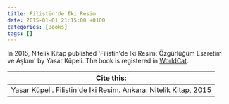 ```yaml
---
title: Filistin'de Iki Resim
date: 2015-01-01 21:15:00 +0100
categories: [Books]
tags: []
---
```


In 2015, Nitelik Kitap published 'Filistin'de Iki Resim: Özgürlüğüm Esaretim ve Aşkım' by Yasar Küpeli. The book is registered in [WorldCat](https://search.worldcat.org/title/1162993951).


| Cite this:   |
|--------|
| Yasar Küpeli. Filistin'de Iki Resim. Ankara: Nitelik Kitap, 2015

 